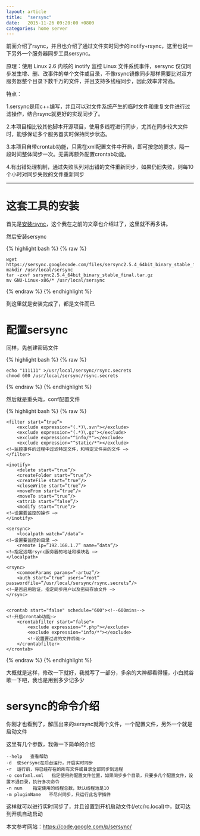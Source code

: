 ```yaml
---
layout: article
title:  "sersync"
date:   2015-11-26 09:20:00 +0800
categories: home server
---
```


前面介绍了rsync，并且也介绍了通过文件实时同步的inotify+rsync，这里也说一下另外一个服务器同步工具sersync。

原理：使用 Linux 2.6 内核的 inotify 监控 Linux 文件系统事件，sersync 仅仅同步发生增、删、改事件的单个文件或目录，不像rsync镜像同步那样需要比对双方服务器整个目录下数千万的文件，并且支持多线程同步，因此效率非常高。

特点：

1.sersync是用c++编写，并且可以对文件系统产生的临时文件和重复文件进行过滤操作，结合rsync就更好的实现同步了。

2.本项目相比较其他脚本开源项目，使用多线程进行同步，尤其在同步较大文件时，能够保证多个服务器实时保持同步状态。

3.本项目自带crontab功能，只需在xml配置文件中开启，即可按您的要求，隔一段时间整体同步一次。无需再额外配置crontab功能。

4.有出错处理机制，通过失败队列对出错的文件重新同步，如果仍旧失败，则每10个小时对同步失败的文件重新同步



----------

# 这套工具的安装 #

首先是[安装rsync](http://www.goywzl.com/home/server/rsync/)，这个我在之前的文章也介绍过了，这里就不再多讲。

然后安装sersync

{% highlight bash %}
{% raw %}

	wget https://sersync.googlecode.com/files/sersync2.5.4_64bit_binary_stable_final.tar.gz
	makdir /usr/local/sersync
	tar -zxvf sersync2.5.4_64bit_binary_stable_final.tar.gz
	mv GNU-Linux-x86/* /usr/local/sersync

{% endraw %}
{% endhighlight %}

到这里就是安装完成了，都是文件而已

# 配置sersync #

同样，先创建密码文件

{% highlight bash %}
{% raw %}

	echo "111111" >/usr/local/sersync/rsync.secrets
	chmod 600 /usr/local/sersync/rsync.secrets

{% endraw %}
{% endhighlight %}

然后就是重头戏，conf配置文件

{% highlight bash %}
{% raw %}

    <filter start=”true”>
    	<exclude expression="(.*)\.svn"></exclude>
    	<exclude expression="(.*)\.gz"></exclude>
    	<exclude expression="^info/*"></exclude>
    	<exclude expression="^static/*"></exclude>
    <!—监控事件的过程中过滤特定文件，和特定文件夹的文件 –>
    </filter>
 
    <inotify>
    	<delete start=”true”/>
    	<createFolder start=”true”/>
    	<createFile start=”true”/>
    	<closeWrite start=”true”/>
    	<moveFrom start=”true”/>
    	<moveTo start=”true”/>
    	<attrib start=”false”/>
    	<modify start=”true”/>
    <!—设置要监控的操作 –>
    </inotify>
     
    <sersync>
    	<localpath watch=”/data”>
    <!—设置要监控的目录 –>
    	<remote ip=”192.168.1.7” name=”data”/>
    <!—指定远端rsync服务器的地址和模块名 –>
    </localpath>

    <rsync>
    	<commonParams params=”-artuz”/>
    	<auth start=”true” users=”root” passwordfile=”/usr/local/sersync/rsync.secrets”/>
    <!—是否启用验证，指定同步用户以及密码存放文件 –>
    </rsync>


    <crontab start="false" schedule="600"><!--600mins-->
	<!-开启crontab功能->
        <crontabfilter start="false">
            <exclude expression="*.php"></exclude>
            <exclude expression="info/*"></exclude>
			<!-设置要过滤的文件后缀->
        </crontabfilter>
    </crontab>

{% endraw %}
{% endhighlight %}

大概就是这样，修改一下就好，我就写了一部分，多余的大神都看得懂，小白就谷歌一下吧，我也是用到多少记多少

# sersync的命令介绍 #

你刚才也看到了，解压出来的sersync就两个文件，一个配置文件，另外一个就是启动文件

这里有几个参数，我做一下简单的介绍

	--help   查看帮助
	-d  使sersync在后台运行，开启实时同步
	-r  运行前，将已经存在的所有文件或目录全部同步到远程
	-o confxml.xml   指定使用的配置文件位置，如果同步多个目录，只要多几个配置文件，设置不通目录，执行多次命令
	-n num    指定使用的线程总数，默认线程池是10
	-m pluginName   不尽兴同步，只运行此名字插件

这样就可以进行实时同步了，并且设置到开机启动文件(/etc/rc.local)中，就可达到开机自动启动

本文参考网站：https://code.google.com/p/sersync/
